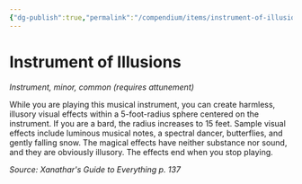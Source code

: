 ```yaml
---
{"dg-publish":true,"permalink":"/compendium/items/instrument-of-illusions-xge/","tags":["compendium/src/5e/xge","item/attunement/required","item/gear/instrument","item/rarity/common","item/tier/minor"]}
---
```


# Instrument of Illusions
*Instrument, minor, common (requires attunement)*  


While you are playing this musical instrument, you can create harmless, illusory visual effects within a 5-foot-radius sphere centered on the instrument. If you are a bard, the radius increases to 15 feet. Sample visual effects include luminous musical notes, a spectral dancer, butterflies, and gently falling snow. The magical effects have neither substance nor sound, and they are obviously illusory. The effects end when you stop playing.

*Source: Xanathar's Guide to Everything p. 137*